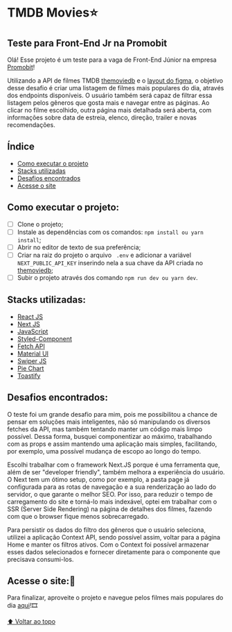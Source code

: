 # TMDB Movies⭐
## Teste para Front-End Jr na Promobit

Olá! Esse projeto é um teste para a vaga de Front-End Júnior na empresa [Promobit](https://www.promobit.com.br/)! 

Utilizando a API de filmes TMDB [themoviedb](https://developers.themoviedb.org/3/getting-started/introduction) e o [layout do figma](https://www.figma.com/file/rM7WPqhLY9ObnGzSCeWLxB/Teste-Front-End?node-id=0%3A1), o objetivo desse desafio é criar uma listagem de filmes mais populares do dia, através dos endpoints disponíveis. O usuário também será capaz de filtrar essa listagem pelos gêneros que gosta mais e navegar entre as páginas. Ao clicar no filme escolhido,  outra página mais detalhada será aberta, com informações sobre data de estreia, elenco, direção, trailer e novas recomendações. 

## Índice

- [Como executar o projeto](#como-executar-o-projeto)
- [Stacks utilizadas](#stacks-utilizadas)
- [Desafios encontrados](#desafios-encontrados)
- [Acesse o site](#acesse-o-site)


## Como executar o projeto: 

- [ ] Clone o projeto;
- [ ] Instale as dependências com os comandos: ``` npm install ou yarn install ```;
- [ ] Abrir no editor de texto de sua preferência;
- [ ] Criar na raiz do projeto o arquivo ``` .env``` e adicionar a variável 
``` NEXT_PUBLIC_API_KEY ``` inserindo nela a sua chave da API criada no [themoviedb](https://www.themoviedb.org/login);
- [ ] Subir o projeto através dos comando ``` npm run dev ou yarn dev ```.

## Stacks utilizadas:

   - [React JS](https://reactjs.org/docs/getting-started.html)
   - [Next JS](https://nextjs.org/docs)
   - [JavaScript](https://developer.mozilla.org/pt-BR/docs/Web/JavaScript/Guide)
   - [Styled-Component](https://styled-components.com/)
   - [Fetch API](https://developer.mozilla.org/pt-BR/docs/Web/API/Fetch_API/Using_Fetch)
   - [Material UI](https://mui.com/pt/)
   - [Swiper JS](https://swiperjs.com/)
   - [Pie Chart](https://www.npmjs.com/package/react-minimal-pie-chart)
   - [Toastify](https://www.npmjs.com/package/react-toastify)           

## Desafios encontrados:

O teste foi um grande desafio para mim, pois me possibilitou a chance de pensar em soluções mais inteligentes, não só manipulando os diversos fetches da API, mas também tentando manter um código mais limpo possível. Dessa forma, busquei componentizar ao máximo, trabalhando com as props e assim mantendo uma aplicação mais simples, facilitando, por exemplo, uma possível mudança de escopo ao longo do tempo.

Escolhi trabalhar com o framework Next.JS porque é uma ferramenta que, além de ser "developer friendly", também melhora a experiência do usuário. O Next tem um ótimo setup, como por exemplo, a pasta page já configurada para as rotas de navegação e a sua renderização ao lado do servidor, o que garante o melhor SEO. Por isso, para reduzir o tempo de carregamento do site e torná-lo mais indexável, optei em trabalhar com o SSR (Server Side Rendering) na página de detalhes dos filmes, fazendo com que o browser fique menos sobrecarregado.

Para persistir os dados do filtro dos gêneros que o usuário seleciona, utilizei a aplicação Context API, sendo possível assim, voltar para a página Home e manter os filtros ativos. Com o Context foi possível armazenar esses dados selecionados e fornecer diretamente para o componente que precisava consumi-los.

## Acesse o site:🎉

 Para finalizar, aproveite o projeto e navegue pelos filmes mais populares do dia [aqui](https://larissagomes-frontend-challenge.vercel.app/)!🎞
 
 [⬆ Voltar ao topo](#tmdb-movies)<br>
